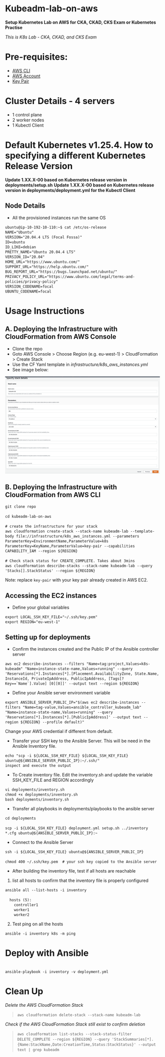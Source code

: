 # Kubeadm-lab-on-aws
**Setup Kubernetes Lab on AWS for CKA, CKAD, CKS Exam or Kubernetes Practise**

*This is K8s Lab - CKA, CKAD, and CKS Exam*

# Pre-requisites:
- [AWS CLI](https://docs.aws.amazon.com/cli/latest/userguide/getting-started-install.html) 
- [AWS Account](https://aws.amazon.com/premiumsupport/knowledge-center/create-and-activate-aws-account/)
- [Key Pair](https://docs.aws.amazon.com/AWSEC2/latest/UserGuide/create-key-pairs.html)

# Cluster Details -  4 servers
- 1 control plane
- 2 worker nodes
- 1 Kubectl Client 


# Default Kubernetes v1.25.4. How to specifying a different Kubernetes Release Version

**Update 1.XX.X-00 based on Kubernetes release version in deployments/setup.sh**
**Update 1.XX.X-00 based on Kubernetes release version in deployments/deployment.yml for the Kubectl Client**

## Node Details
- All the provisioned instances run the same OS

```
ubuntu@ip-10-192-10-110:~$ cat /etc/os-release 
NAME="Ubuntu"
VERSION="20.04.4 LTS (Focal Fossa)"
ID=ubuntu
ID_LIKE=debian
PRETTY_NAME="Ubuntu 20.04.4 LTS"
VERSION_ID="20.04"
HOME_URL="https://www.ubuntu.com/"
SUPPORT_URL="https://help.ubuntu.com/"
BUG_REPORT_URL="https://bugs.launchpad.net/ubuntu/"
PRIVACY_POLICY_URL="https://www.ubuntu.com/legal/terms-and-policies/privacy-policy"
VERSION_CODENAME=focal
UBUNTU_CODENAME=focal

```
# Usage Instructions

## A. Deploying the Infrastructure with CloudFormation from AWS Console
- Clone the repo
- Goto AWS Console > Choose Region (e.g. eu-west-1) > CloudFormation > Create Stack
- Use the CF Yaml template in *infrastructure/k8s_aws_instances.yml*
- See image below:

![Create Infrastructure](./images/CF-infrastructure.png) 


## B. Deploying the Infrastructure with CloudFormation from AWS CLI 
```
git clone repo

cd kubeadm-lab-on-aws

# create the infrastructure for your stack
aws cloudformation create-stack --stack-name kubeadm-lab --template-body file://infrastructure/k8s_aws_instances.yml --parameters ParameterKey=EnvironmentName,ParameterValue=k8s ParameterKey=KeyName,ParameterValue=key-pair --capabilities CAPABILITY_IAM --region ${REGION}

# Check stack status for CREATE_COMPLETE. Takes about 3mins
aws cloudformation describe-stacks --stack-name kubeadm-lab --query 'Stacks[].StackStatus' --region ${REGION}

```

Note: replace `key-pair` with your key pair already created in AWS EC2.


## Accessing the EC2 instances
- Define your global variables
```
export LOCAL_SSH_KEY_FILE="~/.ssh/key.pem"
export REGION="eu-west-1"
```

## Setting up for deployments
- Confirm the instances created and the Public IP of the Ansible controller server

```
aws ec2 describe-instances --filters "Name=tag:project,Values=k8s-kubeadm" "Name=instance-state-name,Values=running" --query 'Reservations[*].Instances[*].[Placement.AvailabilityZone, State.Name, InstanceId, PrivateIpAddress, PublicIpAddress, [Tags[?Key==`Name`].Value] [0][0]]' --output text --region ${REGION}

```
- Define your Ansible server environment variable

```
export ANSIBLE_SERVER_PUBLIC_IP="$(aws ec2 describe-instances --filters "Name=tag-value,Values=ansible_controller_kubeadm_lab" "Name=instance-state-name,Values=running" --query 'Reservations[*].Instances[*].[PublicIpAddress]' --output text --region ${REGION} --profile default)"
```
Change your AWS credential if different from default.

- Transfer your SSH key to the Ansible Server. This will be need in the Ansible Inventory file.
  
```
echo "scp -i ${LOCAL_SSH_KEY_FILE} ${LOCAL_SSH_KEY_FILE} ubuntu@${ANSIBLE_SERVER_PUBLIC_IP}:~/.ssh/" 
inspect and execute the output
```


- To Create inventory file. Edit the inventory.sh and update the variable SSH_KEY_FILE and REGION accordingly

```
vi deployments/inventory.sh
chmod +x deployments/inventory.sh
bash deployments/inventory.sh

```

- Transfer all playbooks in deployments/playbooks to the ansible server

```
cd deployments

scp -i ${LOCAL_SSH_KEY_FILE} deployment.yml setup.sh ../inventory *.cfg ubuntu@${ANSIBLE_SERVER_PUBLIC_IP}:~

```

- Connect to the Ansible Server
```
ssh -i ${LOCAL_SSH_KEY_FILE} ubuntu@${ANSIBLE_SERVER_PUBLIC_IP}

chmod 400 ~/.ssh/key.pem  # your ssh key copied to the Ansible server
```



- After building the inventory file, test if all hosts are reachable

1.  list all hosts to confirm that the inventory file is properly configured

```
ansible all --list-hosts -i inventory

  hosts (5):
    controller1
    worker1
    worker2

```

2.  Test ping on all the hosts

```
ansible -i inventory k8s -m ping 

```

# Deploy with Ansible

```

ansible-playbook -i inventory -v deployment.yml

```

# Clean Up

*Delete the AWS CloudFormation Stack*

>`aws cloudformation delete-stack --stack-name kubeadm-lab`


*Check if the AWS CloudFormation Stack still exist to confirm deletion* 

>```aws cloudformation list-stacks --stack-status-filter DELETE_COMPLETE --region ${REGION} --query 'StackSummaries[*].{Name:StackName,Date:CreationTime,Status:StackStatus}' --output text | grep kubeadm```

